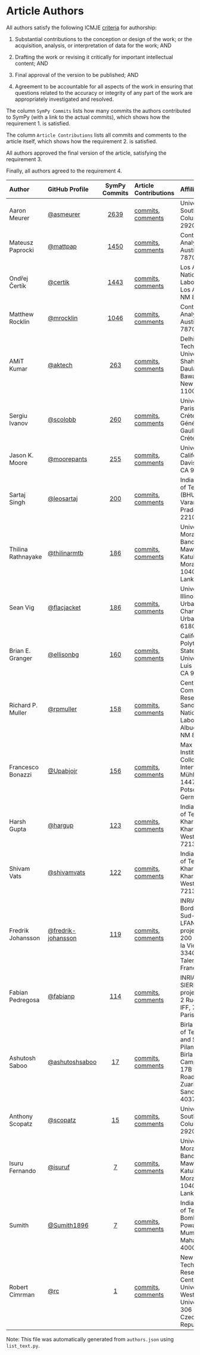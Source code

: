 # Article Authors

All authors satisfy the following ICMJE [criteria](http://www.icmje.org/recommendations/browse/roles-and-responsibilities/defining-the-role-of-authors-and-contributors.html#two) for authorship:

1. Substantial contributions to the conception or design of the work; or the
   acquisition, analysis, or interpretation of data for the work; AND

2. Drafting the work or revising it critically for important intellectual
   content; AND

3. Final approval of the version to be published; AND

4. Agreement to be accountable for all aspects of the work in ensuring that
   questions related to the accuracy or integrity of any part of the work are
   appropriately investigated and resolved.


The column `SymPy Commits` lists how many commits the authors contributed to
SymPy (with a link to the actual commits), which shows how the requirement 1.
is satisfied.

The column `Article Contributions` lists all commits and comments to the
article itself, which shows how the requirement 2. is satisfied.

All authors approved the final version of the article, satisfying the
requirement 3.

Finally, all authors agreed to the requirement 4.


| Author | GitHub Profile | SymPy Commits | Article Contributions | Affiliation |
| :---   | :---           |     :---:     | :---                  | :---        |
| Aaron Meurer | [@asmeurer](https://github.com/asmeurer) | [2639](https://github.com/sympy/sympy/commits?author=asmeurer) | [commits](https://github.com/sympy/sympy-paper/commits?author=asmeurer), [comments](https://github.com/sympy/sympy-paper/search?q=commenter:asmeurer&type=Issues) | University of South Carolina, Columbia, SC 29201 |
| Mateusz Paprocki | [@mattpap](https://github.com/mattpap) | [1450](https://github.com/sympy/sympy/commits?author=mattpap) | [commits](https://github.com/sympy/sympy-paper/commits?author=mattpap), [comments](https://github.com/sympy/sympy-paper/search?q=commenter:mattpap&type=Issues) | Continuum Analytics, Inc., Austin, TX 78701 |
| Ondřej Čertík | [@certik](https://github.com/certik) | [1443](https://github.com/sympy/sympy/commits?author=certik) | [commits](https://github.com/sympy/sympy-paper/commits?author=certik), [comments](https://github.com/sympy/sympy-paper/search?q=commenter:certik&type=Issues) | Los Alamos National Laboratory, Los Alamos, NM 87545 |
| Matthew Rocklin | [@mrocklin](https://github.com/mrocklin) | [1046](https://github.com/sympy/sympy/commits?author=mrocklin) | [commits](https://github.com/sympy/sympy-paper/commits?author=mrocklin), [comments](https://github.com/sympy/sympy-paper/search?q=commenter:mrocklin&type=Issues) | Continuum Analytics, Inc., Austin, TX 78701 |
| AMiT Kumar | [@aktech](https://github.com/aktech) | [263](https://github.com/sympy/sympy/commits?author=aktech) | [commits](https://github.com/sympy/sympy-paper/commits?author=aktech), [comments](https://github.com/sympy/sympy-paper/search?q=commenter:aktech&type=Issues) | Delhi Technological University, Shahbad Daulatpur, Bawana Road, New Delhi 110042, India |
| Sergiu Ivanov | [@scolobb](https://github.com/scolobb) | [260](https://github.com/sympy/sympy/commits?author=scolobb) | [commits](https://github.com/sympy/sympy-paper/commits?author=scolobb), [comments](https://github.com/sympy/sympy-paper/search?q=commenter:scolobb&type=Issues) | Université Paris Est Créteil, 61 av. Général de Gaulle, 94010 Créteil, France |
| Jason K. Moore | [@moorepants](https://github.com/moorepants) | [255](https://github.com/sympy/sympy/commits?author=moorepants) | [commits](https://github.com/sympy/sympy-paper/commits?author=moorepants), [comments](https://github.com/sympy/sympy-paper/search?q=commenter:moorepants&type=Issues) | University of California, Davis, Davis, CA 95616 |
| Sartaj Singh | [@leosartaj](https://github.com/leosartaj) | [200](https://github.com/sympy/sympy/commits?author=leosartaj) | [commits](https://github.com/sympy/sympy-paper/commits?author=leosartaj), [comments](https://github.com/sympy/sympy-paper/search?q=commenter:leosartaj&type=Issues) | Indian Institute of Technology (BHU), Varanasi, Uttar Pradesh 221005, India |
| Thilina Rathnayake | [@thilinarmtb](https://github.com/thilinarmtb) | [186](https://github.com/sympy/sympy/commits?author=thilinarmtb) | [commits](https://github.com/sympy/sympy-paper/commits?author=thilinarmtb), [comments](https://github.com/sympy/sympy-paper/search?q=commenter:thilinarmtb&type=Issues) | University of Moratuwa, Bandaranayake Mawatha, Katubedda, Moratuwa 10400, Sri Lanka |
| Sean Vig | [@flacjacket](https://github.com/flacjacket) | [186](https://github.com/sympy/sympy/commits?author=flacjacket) | [commits](https://github.com/sympy/sympy-paper/commits?author=flacjacket), [comments](https://github.com/sympy/sympy-paper/search?q=commenter:flacjacket&type=Issues) | University of Illinois at Urbana-Champaign, Urbana, IL 61801 |
| Brian E. Granger | [@ellisonbg](https://github.com/ellisonbg) | [160](https://github.com/sympy/sympy/commits?author=ellisonbg) | [commits](https://github.com/sympy/sympy-paper/commits?author=ellisonbg), [comments](https://github.com/sympy/sympy-paper/search?q=commenter:ellisonbg&type=Issues) | California Polytechnic State University, San Luis Obispo, CA 93407 |
| Richard P. Muller | [@rpmuller](https://github.com/rpmuller) | [158](https://github.com/sympy/sympy/commits?author=rpmuller) | [commits](https://github.com/sympy/sympy-paper/commits?author=rpmuller), [comments](https://github.com/sympy/sympy-paper/search?q=commenter:rpmuller&type=Issues) | Center for Computing Research, Sandia National Laboratories, Albuquerque, NM 87185 |
| Francesco Bonazzi | [@Upabjojr](https://github.com/Upabjojr) | [156](https://github.com/sympy/sympy/commits?author=Upabjojr) | [commits](https://github.com/sympy/sympy-paper/commits?author=Upabjojr), [comments](https://github.com/sympy/sympy-paper/search?q=commenter:Upabjojr&type=Issues) | Max Planck Institute of Colloids and Interfaces, Am Mühlenberg 1, 14476 Potsdam, Germany |
| Harsh Gupta | [@hargup](https://github.com/hargup) | [123](https://github.com/sympy/sympy/commits?author=hargup) | [commits](https://github.com/sympy/sympy-paper/commits?author=hargup), [comments](https://github.com/sympy/sympy-paper/search?q=commenter:hargup&type=Issues) | Indian Institute of Technology Kharagpur, Kharagpur, West Bengal 721302, India |
| Shivam Vats | [@shivamvats](https://github.com/shivamvats) | [122](https://github.com/sympy/sympy/commits?author=shivamvats) | [commits](https://github.com/sympy/sympy-paper/commits?author=shivamvats), [comments](https://github.com/sympy/sympy-paper/search?q=commenter:shivamvats&type=Issues) | Indian Institute of Technology Kharagpur, Kharagpur, West Bengal 721302, India |
| Fredrik Johansson | [@fredrik-johansson](https://github.com/fredrik-johansson) | [119](https://github.com/sympy/sympy/commits?author=fredrik-johansson) | [commits](https://github.com/sympy/sympy-paper/commits?author=fredrik-johansson), [comments](https://github.com/sympy/sympy-paper/search?q=commenter:fredrik-johansson&type=Issues) | INRIA Bordeaux-Sud-Ouest - LFANT project-team, 200 Avenue de la Vieille Tour, 33405 Talence, France |
| Fabian Pedregosa | [@fabianp](https://github.com/fabianp) | [114](https://github.com/sympy/sympy/commits?author=fabianp) | [commits](https://github.com/sympy/sympy-paper/commits?author=fabianp), [comments](https://github.com/sympy/sympy-paper/search?q=commenter:fabianp&type=Issues) | INRIA - SIERRA project-team, 2 Rue Simone IFF, 75012 Paris, France |
| Ashutosh Saboo | [@ashutoshsaboo](https://github.com/ashutoshsaboo) | [17](https://github.com/sympy/sympy/commits?author=ashutoshsaboo) | [commits](https://github.com/sympy/sympy-paper/commits?author=ashutoshsaboo), [comments](https://github.com/sympy/sympy-paper/search?q=commenter:ashutoshsaboo&type=Issues) | Birla Institute of Technology and Science, Pilani, K.K. Birla Goa Campus, NH 17B Bypass Road, Zuarinagar, Sancoale, Goa 403726, India |
| Anthony Scopatz | [@scopatz](https://github.com/scopatz) | [15](https://github.com/sympy/sympy/commits?author=scopatz) | [commits](https://github.com/sympy/sympy-paper/commits?author=scopatz), [comments](https://github.com/sympy/sympy-paper/search?q=commenter:scopatz&type=Issues) | University of South Carolina, Columbia, SC 29201 |
| Isuru Fernando | [@isuruf](https://github.com/isuruf) | [7](https://github.com/sympy/sympy/commits?author=isuruf) | [commits](https://github.com/sympy/sympy-paper/commits?author=isuruf), [comments](https://github.com/sympy/sympy-paper/search?q=commenter:isuruf&type=Issues) | University of Moratuwa, Bandaranayake Mawatha, Katubedda, Moratuwa 10400, Sri Lanka |
| Sumith | [@Sumith1896](https://github.com/Sumith1896) | [7](https://github.com/sympy/sympy/commits?author=Sumith1896) | [commits](https://github.com/sympy/sympy-paper/commits?author=Sumith1896), [comments](https://github.com/sympy/sympy-paper/search?q=commenter:Sumith1896&type=Issues) | Indian Institute of Technology Bombay, Powai, Mumbai, Maharashtra 400076, India |
| Robert Cimrman | [@rc](https://github.com/rc) | [1](https://github.com/sympy/sympy/commits?author=robert.cimrman@gmail.com) | [commits](https://github.com/sympy/sympy-paper/commits?author=rc), [comments](https://github.com/sympy/sympy-paper/search?q=commenter:rc&type=Issues) | New Technologies - Research Centre, University of West Bohemia, Univerzitní 8, 306 14 Plzeň, Czech Republic |

Note: This file was automatically generated from `authors.json` using `list_text.py`.
